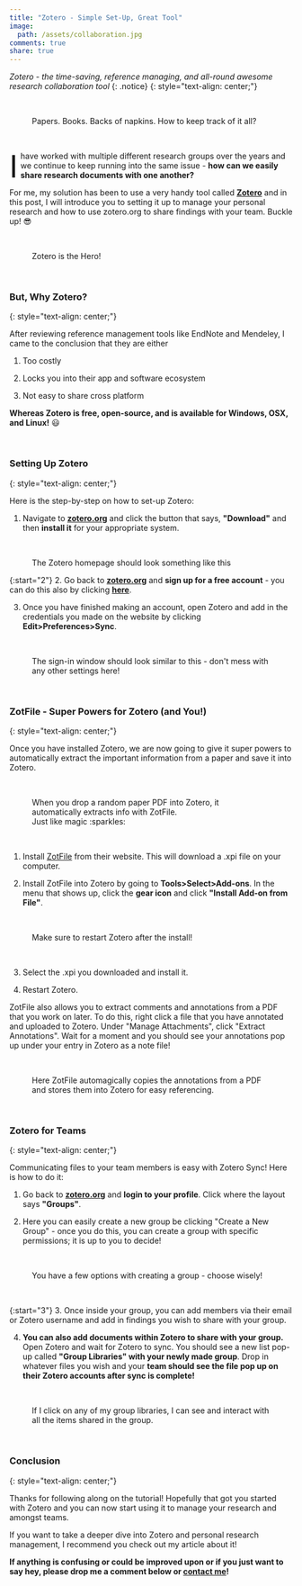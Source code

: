 ```yaml
---
title: "Zotero - Simple Set-Up, Great Tool"
image:
  path: /assets/collaboration.jpg
comments: true
share: true
---
```


*Zotero - the time-saving, reference managing, and all-round awesome research collaboration tool*
{: .notice}
{: style="text-align: center;"}

&nbsp;

<figure class="align-center">
  <img src="{{ '/assets/piles_of_papers.jpg' | absolute_url }}" alt="">
  <figcaption>Papers. Books. Backs of napkins. How to keep track of it all?</figcaption>
</figure>

&nbsp;

<span class="dropcap" style="float: left; font-size: 55px; line-height: 1; margin-right: 5px; height: 50px;">I<span style="display: inline; height: 66px;"></span></span>have worked with multiple different research groups over the years and we continue to keep running into the same issue - __how can we easily share research documents with one another?__

For me, my solution has been to use a very handy tool called **[Zotero](https://www.zotero.org)** and in this post, I will introduce you to setting it up to manage your personal research and how to use zotero.org to share findings with your team. Buckle up! :sunglasses:

&nbsp;

<figure class="align-center">
  <img src="{{ '/assets/Taming Knowledge/zotero.png' | absolute_url }}" alt="">
  <figcaption>Zotero is the Hero!</figcaption>
</figure>

&nbsp;
### But, Why Zotero?
{: style="text-align: center;"}

After reviewing reference management tools like EndNote and Mendeley, I came to the conclusion that they are either

1. Too costly

2. Locks you into their app and software ecosystem

3. Not easy to share cross platform

**Whereas Zotero is free, open-source, and is available for Windows, OSX, and Linux!** :smiley:

&nbsp;
### Setting Up Zotero
{: style="text-align: center;"}

Here is the step-by-step on how to set-up Zotero:

1. Navigate to **[zotero.org](https://zotero.org)** and click the button that says, **"Download"** and then **install it** for your appropriate system. 

&nbsp;

<figure class="align-center">
  <img src="{{ '/assets/zotero_home.jpg' | absolute_url }}" alt="">
  <figcaption>The Zotero homepage should look something like this</figcaption>
</figure>

{:start="2"}
2. Go back to **[zotero.org](https://zotero.org)** and **sign up for a free account** - you can do this also by clicking **[here](https://www.zotero.org/user/register)**.

3. Once you have finished making an account, open Zotero and add in the credentials you made on the website by clicking **Edit>Preferences>Sync**.

&nbsp;

<figure class="align-center">
  <img src="{{ '/assets/zotero_signin.png' | absolute_url }}" alt="">
  <figcaption>The sign-in window should look similar to this - don't mess with any other settings here!</figcaption>
</figure>

&nbsp;
### ZotFile - Super Powers for Zotero (and You!)
{: style="text-align: center;"}

Once you have installed Zotero, we are now going to give it super powers to automatically extract the important information from a paper and save it into Zotero.

&nbsp;

<figure class="align-center">
  <img src="{{ '/assets/zotfile_magic.gif' | absolute_url }}" alt="">
  <figcaption>When you drop a random paper PDF into Zotero, it automatically extracts info with ZotFile.<br> Just like magic :sparkles:</figcaption>
</figure>

&nbsp;

1. Install [ZotFile](zotfile.com) from their website. This will download a .xpi file on your computer.

2. Install ZotFile into Zotero by going to **Tools>Select>Add-ons**. In the menu that shows up, click the **gear icon** and click **"Install Add-on from File"**.

&nbsp;

<figure class="align-center">
  <img src="{{ '/assets/zotfile_install.gif' | absolute_url }}" alt="">
  <figcaption>Make sure to restart Zotero after the install! </figcaption>
</figure>

&nbsp;

3. Select the .xpi you downloaded and install it.

4. Restart Zotero.

ZotFile also allows you to extract comments and annotations from a PDF that you work on later. To do this, right click a file that you have annotated and uploaded to Zotero. Under "Manage Attachments", click "Extract Annotations". Wait for a moment and you should see your annotations pop up under your entry in Zotero as a note file!

&nbsp;

<figure class="align-center">
  <img src="{{ '/assets/zotfile_annotation.gif' | absolute_url }}" alt="">
  <figcaption>Here ZotFile automagically copies the annotations from a PDF and stores them into Zotero for easy referencing.</figcaption>
</figure>


&nbsp;
### Zotero for Teams
{: style="text-align: center;"}

Communicating files to your team members is easy with Zotero Sync! Here is how to do it:

1. Go back to **[zotero.org](https://zotero.org)** and **login to your profile**. Click where the layout says **"Groups"**. 

2. Here you can easily create a new group be clicking "Create a New Group" - once you do this, you can create a group with specific permissions; it is up to you to decide!

&nbsp;

<figure class="align-center">
  <img src="{{ '/assets/zotero_groups.jpg' | absolute_url }}" alt="">
  <figcaption>You have a few options with creating a group - choose wisely!</figcaption>
</figure>

&nbsp;

{:start="3"}
3. Once inside your group, you can add members via their email or Zotero username and add in findings you wish to share with your group. 

4. **You can also add documents within Zotero to share with your group.** Open Zotero and wait for Zotero to sync. You should see a new list pop-up called **"Group Libraries" with your newly made group**. Drop in whatever files you wish and your **team should see the file pop up on their Zotero accounts after sync is complete!**

&nbsp;

<figure class="align-center">
  <img src="{{ '/assets/zotero_group_libraries.png' | absolute_url }}" alt="">
  <figcaption>If I click on any of my group libraries, I can see and interact with all the items shared in the group.</figcaption>
</figure>

&nbsp;
### Conclusion
{: style="text-align: center;"}

Thanks for following along on the tutorial! Hopefully that got you started with Zotero and you can now start using it to manage your research and amongst teams. 

If you want to take a deeper dive into Zotero and personal research management, I recommend you check out my article about it!

**If anything is confusing or could be improved upon or if you just want to say hey, please drop me a comment below or [contact me](/contact)!**


